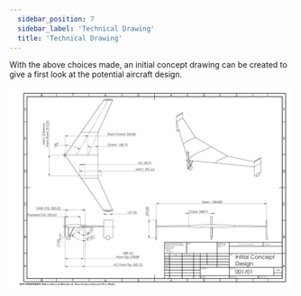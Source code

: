 ```yaml
---
  sidebar_position: 7
  sidebar_label: 'Technical Drawing'
  title: 'Technical Drawing'
---
```


With the above choices made, an initial concept drawing can be created to give a first look at the potential aircraft design.

![](/img/concept2/sketch_final.jpg)